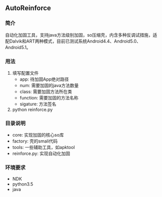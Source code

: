 ## AutoReinforce
### 简介
自动化加固工具，支持java方法级别加固，so压缩壳，内含多种反调试措施，适配Dalvik和ART两种模式，目前已测试系统Android4.4、Android5.0、Android5.1。
### 用法

1. 填写配置文件
    - app: 待加固App绝对路径
    - num: 需要加固的java方法数量
    - class: 需要加固方法所在类
    - function: 需要加固的方法名称
    - sigature: 方法签名
2. python reinforce.py

### 目录说明
- core: 实现加固的核心so库
- factory: 壳的smali代码
- tools: 一些辅助工具，如apktool
- reinforce.py: 实现自动化加固

### 环境要求
- NDK
- python3.5
- java
